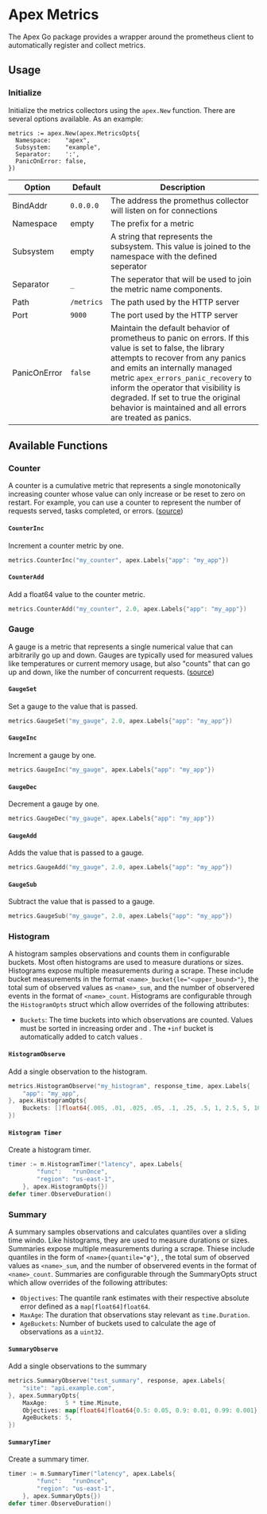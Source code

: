 # Apex Metrics

The Apex Go package provides a wrapper around the prometheus client to automatically register and collect metrics.

## Usage

### Initialize

Initialize the metrics collectors using the `apex.New` function.  There are several options available.  As an example:
```golang
metrics := apex.New(apex.MetricsOpts{
  Namespace:    "apex",
  Subsystem:    "example",
  Separator:    ':',
  PanicOnError: false,
})
```

| Option | Default | Description |
|--------|---------|-------------|
| BindAddr | `0.0.0.0` | The address the promethus collector will listen on for connections |
| Namespace | empty | The prefix for a metric |
| Subsystem | empty | A string that represents the subsystem.  This value is joined to the namespace with the defined seperator |
| Separator | `_` | The seperator that will be used to join the metric name components. |
| Path | `/metrics` | The path used by the HTTP server |
| Port | `9000` | The port used by the HTTP server |
| PanicOnError | `false` | Maintain the default behavior of prometheus to panic on errors.  If this value is set to false, the library attempts to recover from any panics and emits an internally managed metric `apex_errors_panic_recovery` to inform the operator that visibility is degraded.  If set to true the original behavior is maintained and all errors are treated as panics. |  

## Available Functions

### Counter

A counter is a cumulative metric that represents a single monotonically increasing counter whose value can only increase or be reset to zero on restart. For example, you can use a counter to represent the number of requests served, tasks completed, or errors. ([source](https://prometheus.io/docs/concepts/metric_types/#counter))

#### `CounterInc`

Increment a counter metric by one.

```go
metrics.CounterInc("my_counter", apex.Labels{"app": "my_app"})
```

#### `CounterAdd`

Add a float64 value to the counter metric. 

```go
metrics.CounterAdd("my_counter", 2.0, apex.Labels{"app": "my_app"})
```

### Gauge

A gauge is a metric that represents a single numerical value that can arbitrarily go up and down.  Gauges are typically used for measured values like temperatures or current memory usage, but also "counts" that can go up and down, like the number of concurrent requests. ([source](https://prometheus.io/docs/concepts/metric_types/#gauge))

#### `GaugeSet`

Set a gauge to the value that is passed.

```go
metrics.GaugeSet("my_gauge", 2.0, apex.Labels{"app": "my_app"})
```

#### `GaugeInc`

Increment a gauge by one.

```go
metrics.GaugeInc("my_gauge", apex.Labels{"app": "my_app"})
```

#### `GaugeDec`

Decrement a gauge by one.

```go
metrics.GaugeDec("my_gauge", apex.Labels{"app": "my_app"})
```

#### `GaugeAdd`

Adds the value that is passed to a gauge.

```go
metrics.GaugeAdd("my_gauge", 2.0, apex.Labels{"app": "my_app"})
```

#### `GaugeSub`

Subtract the value that is passed to a gauge.

```go
metrics.GaugeSub("my_gauge", 2.0, apex.Labels{"app": "my_app"})
```

### Histogram

A histogram samples observations and counts them in configurable buckets. Most often histograms are used to measure durations or sizes.  Histograms expose multiple measurements during a scrape.  These include bucket measurements in the format `<name>_bucket{le="<upper_bound>"}`, the total sum of observed values as `<name>_sum`, and the number of observered events in the format of `<name>_count`.  Histograms are configurable through the `HistogramOpts` struct which allow overrides of the following attributes:

* `Buckets`: The time buckets into which observations are counted.  Values must be sorted in increasing order and .  The `+inf` bucket is automatically added to catch values .

#### `HistogramObserve`

Add a single observation to the histogram.

```go
metrics.HistogramObserve("my_histogram", response_time, apex.Labels{
	"app": "my_app",
}, apex.HistogramOpts{
	Buckets: []float64{.005, .01, .025, .05, .1, .25, .5, 1, 2.5, 5, 10},
})
```

#### `Histogram Timer`

Create a histogram timer. 

```go
timer := m.HistogramTimer("latency", apex.Labels{
		"func":   "runOnce",
		"region": "us-east-1",
	}, apex.HistogramOpts{})
defer timer.ObserveDuration()
```

### Summary

A summary samples observations and calculates quantiles over a sliding time windo.  Like histograms, they are used to measure durations or sizes.  Summaries expose multiple measurements during a scrape.  Thiese include quantiles in the form of `<name>{quantile="φ"}`, , the total sum of observed values as `<name>_sum`, and the number of observered events in the format of `<name>_count`.  Summaries are configurable through the SummaryOpts struct which allow overrides of the following attributes:

* `Objectives`: The quantile rank estimates with their respective absolute error defined as a `map[float64]float64`.
* `MaxAge`: The duration that observations stay relevant as `time.Duration`.
* `AgeBuckets`: Number of buckets used to calculate the age of observations as a `uint32`.

#### `SummaryObserve`

Add a single observations to the summary

```go
metrics.SummaryObserve("test_summary", response, apex.Labels{
	"site": "api.example.com",
}, apex.SummaryOpts{
	MaxAge:     5 * time.Minute,
	Objectives: map[float64]float64{0.5: 0.05, 0.9: 0.01, 0.99: 0.001},
	AgeBuckets: 5,
})
```

#### `SummaryTimer`

Create a summary timer. 

```go
timer := m.SummaryTimer("latency", apex.Labels{
		"func":   "runOnce",
		"region": "us-east-1",
	}, apex.SummaryOpts{})
defer timer.ObserveDuration()
```
